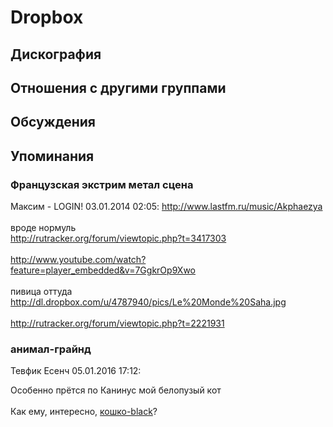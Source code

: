 # Dropbox



## Дискография


## Отношения с другими группами


## Обсуждения


## Упоминания

### Французская экстрим метал сцена

Максим - LOGIN! 03.01.2014 02:05:
<A HREF="http://www.lastfm.ru/music/Akphaezya" TARGET="_blank">http://www.lastfm.ru/music/Akphaezya</A><BR><BR>вроде нормуль<BR><A HREF="http://rutracker.org/forum/viewtopic.php?t=3417303" TARGET="_blank">http://rutracker.org/forum/viewtopic.php?t=3417303</A><BR><BR><A HREF="http://www.youtube.com/watch?feature=player_embedded&v=7GgkrOp9Xwo" TARGET="_blank">http://www.youtube.com/watch?feature=player_embedded&v=7GgkrOp9Xwo</A><BR><BR>пивица оттуда<BR><A HREF="http://dl.dropbox.com/u/4787940/pics/Le%20Monde%20Saha.jpg" TARGET="_blank">http://dl.dropbox.com/u/4787940/pics/Le%20Monde%20Saha.jpg</A><BR><BR><A HREF="http://rutracker.org/forum/viewtopic.php?t=2221931" TARGET="_blank">http://rutracker.org/forum/viewtopic.php?t=2221931</A><BR>

### анимал-грайнд

Тевфик Есенч 05.01.2016 17:12:
<DIV CLASS="quote">Особенно прётся по Канинус мой белопузый кот</DIV><BR>Как ему, интересно, <A HREF="http://dl.dropbox.com/u/3807249/polosavicheva%20-%20Fuck%20you%20%28Part%20III%29.mp3" TARGET="_blank">кошко-black</A>?

